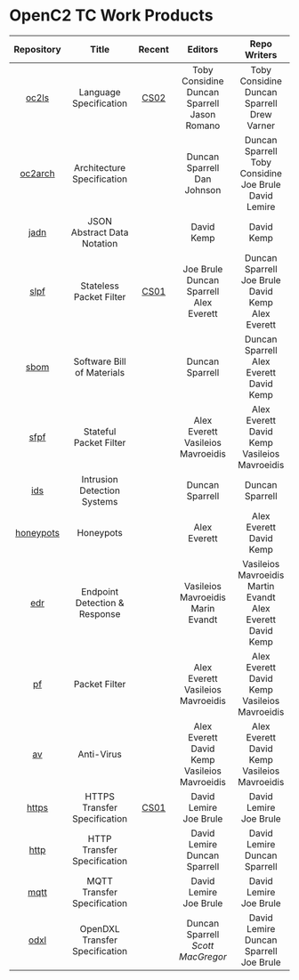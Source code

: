 # OpenC2 TC Work Products

| Repository | Title | Recent | Editors | Repo Writers |
|:---:|:----:|:-----:|:----:|:-----:|
| [oc2ls](https://github.com/oasis-tcs/openc2-oc2ls) | Language Specification | [CS02](https://docs.oasis-open.org/openc2/oc2ls/v1.0/oc2ls-v1.0.html) | Toby Considine<br>Duncan Sparrell<br>Jason Romano | Toby Considine<br>Duncan Sparrell<br>Drew Varner |
| [oc2arch](https://github.com/oasis-tcs/oc2arch) | Architecture Specification | | Duncan Sparrell<br>Dan Johnson | Duncan Sparrell<br>Toby Considine<br>Joe Brule<br>David Lemire |
| [jadn](https://github.com/oasis-tcs/openc2-jadn) | JSON Abstract Data Notation | | David Kemp | David Kemp |
| [slpf](https://github.com/oasis-tcs/openc2-apsc-stateless-packet-filter) | Stateless Packet Filter | [CS01](https://docs.oasis-open.org/openc2/oc2slpf/v1.0/oc2slpf-v1.0.html) | Joe Brule<br>Duncan Sparrell<br>Alex Everett | Duncan Sparrell<br>Joe Brule<br>David Kemp<br>Alex Everett |
| [sbom](https://github.com/oasis-tcs/openc2-ap-sbom) | Software Bill of Materials | | Duncan Sparrell | Duncan Sparrell<br>Alex Everett<br>David Kemp |
| [sfpf](https://github.com/oasis-tcs/openc2-ap-sfpf) | Stateful Packet Filter | | Alex Everett<br>Vasileios Mavroeidis | Alex Everett<br>David Kemp<br>Vasileios Mavroeidis |
| [ids](https://github.com/oasis-tcs/openc2-ap-ids) | Intrusion Detection Systems | | Duncan Sparrell | Duncan Sparrell |
| [honeypots](https://github.com/oasis-tcs/openc2-ap-honeypots) | Honeypots | | Alex Everett | Alex Everett<br>David Kemp |
| [edr](https://github.com/oasis-tcs/openc2-ap-edr) | Endpoint Detection & Response | | Vasileios Mavroeidis<br>Marin Evandt | Vasileios Mavroeidis<br>Martin Evandt<br>Alex Everett<br>David Kemp |
| [pf](https://github.com/oasis-tcs/openc2-ap-pf) | Packet Filter | | Alex Everett<br>Vasileios Mavroeidis | Alex Everett<br>David Kemp<br>Vasileios Mavroeidis |
| [av](https://github.com/oasis-tcs/openc2-ap-av) | Anti-Virus | | Alex Everett<br>David Kemp<br>Vasileios Mavroeidis | Alex Everett<br>David Kemp<br>Vasileios Mavroeidis |
| [https](https://github.com/oasis-tcs/openc2-transf-http) | HTTPS Transfer Specification | [CS01](https://docs.oasis-open.org/openc2/open-impl-https/v1.0/open-impl-https-v1.0.html) | David Lemire<br>Joe Brule | David Lemire<br>Joe Brule |
| [http](https://github.com/oasis-tcs/openc2-transf-http) | HTTP Transfer Specification | | David Lemire<br>Duncan Sparrell | David Lemire<br>Duncan Sparrell |
| [mqtt](https://github.com/oasis-tcs/openc2-transf-mqtt) | MQTT Transfer Specification | | David Lemire<br>Joe Brule | David Lemire<br>Joe Brule |
| [odxl](https://github.com/oasis-tcs/openc2-transf-odxl) | OpenDXL Transfer Specification | | Duncan Sparrell<br>_Scott MacGregor_ | David Lemire<br>Duncan Sparrell<br>Joe Brule |